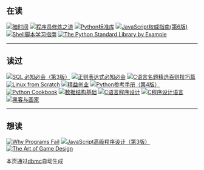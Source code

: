 ## 在读

[![暗时间](http://img3.douban.com/spic/s6586365.jpg)](http://api.douban.com/v2/book/6709809) [![程序员修炼之道](http://img5.douban.com/spic/s6266036.jpg)](http://api.douban.com/v2/book/5387402) [![Python标准库](http://img3.douban.com/spic/s10245980.jpg)](http://api.douban.com/v2/book/10773324) [![JavaScript权威指南(第6版)](http://img3.douban.com/spic/s8958854.jpg)](http://api.douban.com/v2/book/10549733) [![Shell脚本学习指南](http://img5.douban.com/spic/s3801638.jpg)](http://api.douban.com/v2/book/3519360) [![The Python Standard Library by Example](http://img3.douban.com/spic/s6538294.jpg)](http://api.douban.com/v2/book/6540551) 

---

## 读过

[![SQL 必知必会（第3版）](http://img5.douban.com/spic/s2593426.jpg)](http://api.douban.com/v2/book/2124377) [![正则表达式必知必会](http://img3.douban.com/spic/s2794811.jpg)](http://api.douban.com/v2/book/2269648) [![C语言名题精选百则技巧篇](http://img5.douban.com/spic/s26597278.jpg)](http://api.douban.com/v2/book/1400498) [![Linux from Scratch](http://img3.douban.com/spic/s4560593.jpg)](http://api.douban.com/v2/book/1499090) [![精益创业](http://img3.douban.com/spic/s26583314.jpg)](http://api.douban.com/v2/book/10945606) [![Python参考手册（第4版）](http://img3.douban.com/spic/s4568752.jpg)](http://api.douban.com/v2/book/5401851) [![Python Cookbook](http://img3.douban.com/spic/s4357883.jpg)](http://api.douban.com/v2/book/4828875) [![数据结构基础](http://img5.douban.com/spic/s3866176.jpg)](http://api.douban.com/v2/book/3629448) [![C语言程序设计](http://img3.douban.com/spic/s6139041.jpg)](http://api.douban.com/v2/book/4279678) [![C程序设计语言](http://img3.douban.com/spic/s1106934.jpg)](http://api.douban.com/v2/book/1139336) [![黑客与画家](http://img3.douban.com/spic/s4669554.jpg)](http://api.douban.com/v2/book/6021440) 

---

## 想读

[![Why Programs Fail](http://img3.douban.com/spic/s2352045.jpg)](http://api.douban.com/v2/book/2036942) [![JavaScript高级程序设计（第3版）](http://img3.douban.com/spic/s8958650.jpg)](http://api.douban.com/v2/book/10546125) [![The Art of Game Design](http://img3.douban.com/spic/s22697975.jpg)](http://api.douban.com/v2/book/3545625) 

本页通过[dbmc](https://github.com/whilgeek/dbmc)自动生成